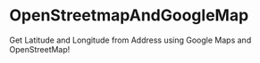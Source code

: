 # OpenStreetmapAndGoogleMap
Get Latitude and Longitude from Address using Google Maps and OpenStreetMap!
